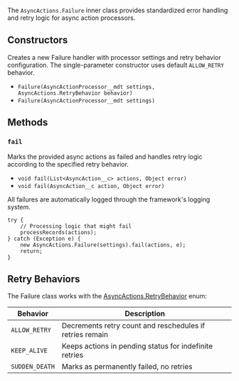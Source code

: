 The `AsyncActions.Failure` inner class provides standardized error handling and retry logic for async action processors.

## Constructors

Creates a new Failure handler with processor settings and retry behavior configuration. The single-parameter constructor uses default `ALLOW_RETRY` behavior.

-   `Failure(AsyncActionProcessor__mdt settings, AsyncActions.RetryBehavior behavior)`
-   `Failure(AsyncActionProcessor__mdt settings)`

## Methods

### `fail`

Marks the provided async actions as failed and handles retry logic according to the specified retry behavior.

-   `void fail(List<AsyncAction__c> actions, Object error)`
-   `void fail(AsyncAction__c action, Object error)`

All failures are automatically logged through the framework's logging system.

```apex
try {
    // Processing logic that might fail
    processRecords(actions);
} catch (Exception e) {
    new AsyncActions.Failure(settings).fail(actions, e);
    return;
}
```

## Retry Behaviors

The Failure class works with the [AsyncActions.RetryBehavior](./The-AsyncActions.RetryBehavior-Enum) enum:

| Behavior       | Description                                              |
| -------------- | -------------------------------------------------------- |
| `ALLOW_RETRY`  | Decrements retry count and reschedules if retries remain |
| `KEEP_ALIVE`   | Keeps actions in pending status for indefinite retries   |
| `SUDDEN_DEATH` | Marks as permanently failed, no retries                  |
